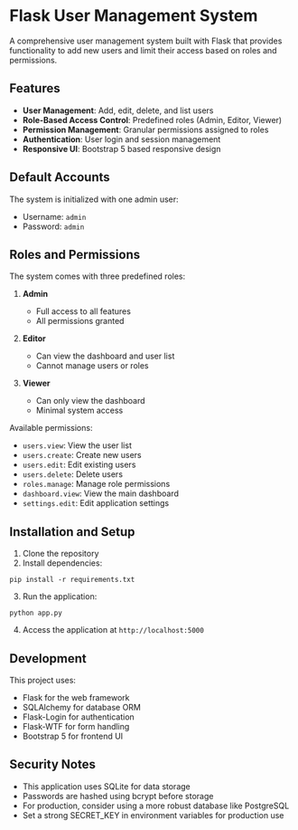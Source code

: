 # Flask User Management System

A comprehensive user management system built with Flask that provides functionality to add new users and limit their access based on roles and permissions.

## Features

- **User Management**: Add, edit, delete, and list users
- **Role-Based Access Control**: Predefined roles (Admin, Editor, Viewer)
- **Permission Management**: Granular permissions assigned to roles
- **Authentication**: User login and session management
- **Responsive UI**: Bootstrap 5 based responsive design

## Default Accounts

The system is initialized with one admin user:
- Username: `admin`
- Password: `admin`

## Roles and Permissions

The system comes with three predefined roles:

1. **Admin**
   - Full access to all features
   - All permissions granted

2. **Editor**
   - Can view the dashboard and user list
   - Cannot manage users or roles

3. **Viewer**
   - Can only view the dashboard
   - Minimal system access

Available permissions:
- `users.view`: View the user list
- `users.create`: Create new users
- `users.edit`: Edit existing users
- `users.delete`: Delete users
- `roles.manage`: Manage role permissions
- `dashboard.view`: View the main dashboard
- `settings.edit`: Edit application settings

## Installation and Setup

1. Clone the repository
2. Install dependencies:
```
pip install -r requirements.txt
```

3. Run the application:
```
python app.py
```

4. Access the application at `http://localhost:5000`

## Development

This project uses:
- Flask for the web framework
- SQLAlchemy for database ORM
- Flask-Login for authentication
- Flask-WTF for form handling
- Bootstrap 5 for frontend UI

## Security Notes

- This application uses SQLite for data storage
- Passwords are hashed using bcrypt before storage
- For production, consider using a more robust database like PostgreSQL
- Set a strong SECRET_KEY in environment variables for production use